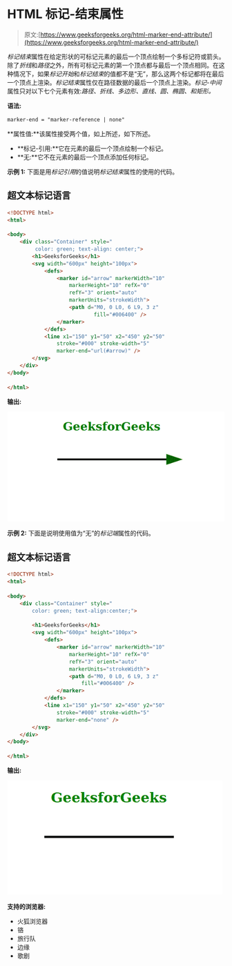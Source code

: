 # HTML 标记-结束属性

> 原文:[https://www.geeksforgeeks.org/html-marker-end-attribute/](https://www.geeksforgeeks.org/html-marker-end-attribute/)

*标记结束*属性在给定形状的可标记元素的最后一个顶点绘制一个多标记符或箭头。除了*折线*和*路径*之外，所有可标记元素的第一个顶点都与最后一个顶点相同。在这种情况下，如果*标记开始*和*标记结束*的值都不是“无”，那么这两个标记都将在最后一个顶点上渲染。*标记结束*属性仅在路径数据的最后一个顶点上渲染。*标记-中间*属性只对以下七个元素有效:*路径、折线、多边形、直线、圆、椭圆、*和*矩形。*

**语法:**

```html
marker-end = "marker-reference | none"
```

**属性值:**该属性接受两个值，如上所述，如下所述。

*   **标记-引用:**它在元素的最后一个顶点绘制一个标记。
*   **无:**它不在元素的最后一个顶点添加任何标记。

**示例 1:** 下面是用*标记引用*的值说明*标记结束*属性的使用的代码。

## 超文本标记语言

```html
<!DOCTYPE html>
<html>

<body>
    <div class="Container" style=" 
         color: green; text-align: center;">
        <h1>GeeksforGeeks</h1>
        <svg width="600px" height="100px">
            <defs>
                <marker id="arrow" markerWidth="10" 
                    markerHeight="10" refX="0" 
                    refY="3" orient="auto"
                    markerUnits="strokeWidth">
                    <path d="M0, 0 L0, 6 L9, 3 z" 
                            fill="#006400" />
                </marker>
            </defs>
            <line x1="150" y1="50" x2="450" y2="50" 
                stroke="#000" stroke-width="5" 
                marker-end="url(#arrow)" />
        </svg>
    </div>
</body>

</html>
```

**输出:**

![](img/d5a04293f468fe9e88237ecb0a91ff8b.png)

**示例 2:** 下面是说明使用值为“无”的*标记端*属性的代码。

## 超文本标记语言

```html
<!DOCTYPE html>
<html>

<body>
    <div class="Container" style="
        color: green; text-align:center;">

        <h1>GeeksforGeeks</h1>
        <svg width="600px" height="100px">
            <defs>
                <marker id="arrow" markerWidth="10"
                    markerHeight="10" refX="0" 
                    refY="3" orient="auto"
                    markerUnits="strokeWidth">
                    <path d="M0, 0 L0, 6 L9, 3 z" 
                        fill="#006400" />
                </marker>
            </defs>
            <line x1="150" y1="50" x2="450" y2="50" 
                stroke="#000" stroke-width="5" 
                marker-end="none" />
        </svg>
    </div>
</body>

</html>
```

**输出:**

![](img/abac6b949746de5f25ea95a6c20be34e.png)

**支持的浏览器:**

*   火狐浏览器
*   铬
*   旅行队
*   边缘
*   歌剧